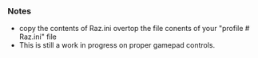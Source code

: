 ### Notes

* copy the contents of Raz.ini overtop the file conents of your "profile # Raz.ini" file
* This is still a work in progress on proper gamepad controls.
